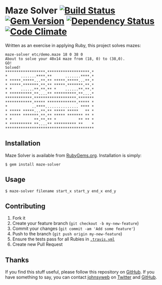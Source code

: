 # Maze Solver [![Build Status](https://travis-ci.org/johnsyweb/ruby_maze_solver.png)](https://travis-ci.org/johnsyweb/ruby_maze_solver) [![Gem Version](https://badge.fury.io/rb/maze-solver.png)](http://badge.fury.io/rb/maze-solver) [![Dependency Status](https://gemnasium.com/johnsyweb/ruby_maze_solver.png)](https://gemnasium.com/johnsyweb/ruby_maze_solver) [![Code Climate](https://codeclimate.com/github/johnsyweb/ruby_maze_solver.png)](https://codeclimate.com/github/johnsyweb/ruby_maze_solver)

Written as an exercise in applying Ruby, this project solves mazes:

    maze-solver etc/demo.maze 18 0 38 0
    About to solve your 40x14 maze from (18, 0) to (38,0).
    GO!
    Solved!
    ******************.*******************.*
    *      .......****.**      .......****.*
    * *****.*****...**.** *****.*****...**.*
    * *****.*******.**.** *****.*******.**.*
    * *    ......**.**.** *    ......**.**.*
    * **********.**....** **********.**....*
    ************.*******************.*******
    ************.***** *************.***** *
    *           ..****............... **** *
    * ***** *****...**.** ***** *****   ** *
    * ***** *******.**.** ***** ******* ** *
    * *          **.**.** *          ** ** *
    * ********** **....** ********** **    *
    ****************************************


## Installation

Maze Solver is available from
[RubyGems.org](https://rubygems.org/gems/maze-solver). Installation is simply:

    $ gem install maze-solver

## Usage

    $ maze-solver filename start_x start_y end_x end_y

## Contributing

1. Fork it
1. Create your feature branch (`git checkout -b my-new-feature`)
1. Commit your changes (`git commit -am 'Add some feature'`)
1. Push to the branch (`git push origin my-new-feature`)
1. Ensure the tests pass for all Rubies in [`.travis.yml`](https://github.com/johnsyweb/ruby_maze_solver/blob/master/.travis.yml)
1. Create new Pull Request

## Thanks

If you find this stuff useful, please follow this repository on
[GitHub](https://github.com/johnsyweb/ruby_maze_solver). If you have something to say,
you can contact [johnsyweb](http://johnsy.com/about/) on
[Twitter](http://twitter.com/johnsyweb/) and
[GitHub](https://github.com/johnsyweb/).

